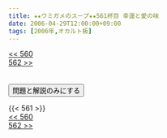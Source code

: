 ```yaml
---
title: ★★ウミガメのスープ★★561杯目 幸運と愛の味
date: 2006-04-29T12:00:00+09:00
tags: [2006年,オカルト板]
---
```

<div class="th_left"><a href="../560"><< 560</a></div>
<div class="th_right"><a href="../562">562 >></a></div>
<br><br>
<script src="../../js/cupsoup.js"></script>
<form>
<input type="button" value="問題と解説のみにする" onClick="toggleCupsoup()">
</form>
{{< 561 >}}
<div class="th_left"><a href="../560"><< 560</a></div>
<div class="th_right"><a href="../562">562 >></a></div>